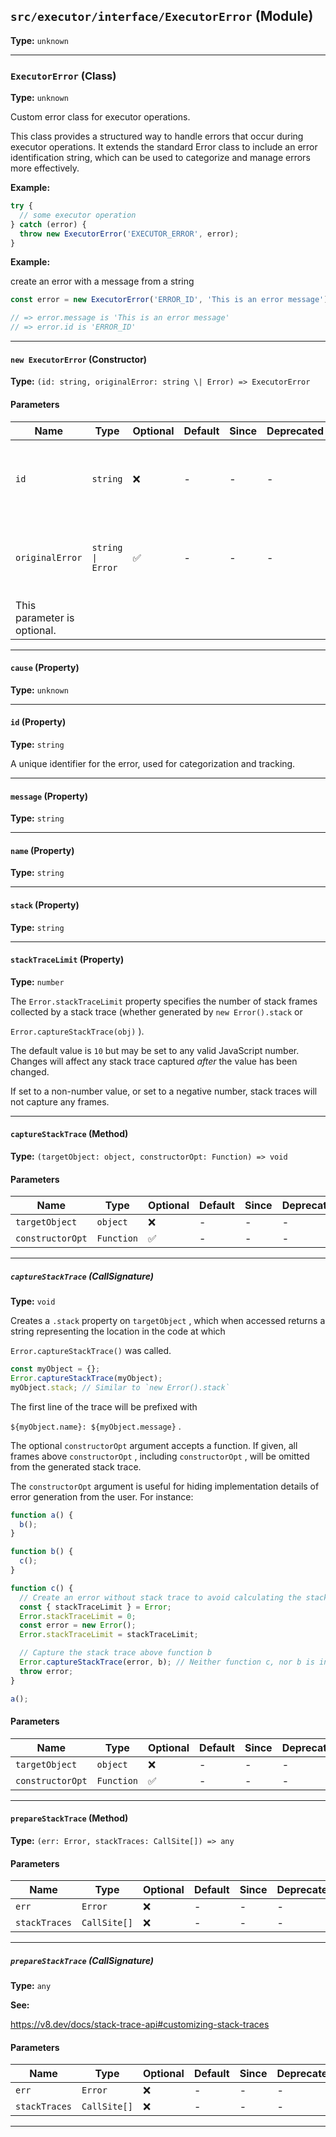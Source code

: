 ## `src/executor/interface/ExecutorError` (Module)

**Type:** `unknown`

---

### `ExecutorError` (Class)

**Type:** `unknown`

Custom error class for executor operations.

This class provides a structured way to handle errors that occur during executor operations.
It extends the standard Error class to include an error identification string, which can be used
to categorize and manage errors more effectively.

**Example:**

```typescript
try {
  // some executor operation
} catch (error) {
  throw new ExecutorError('EXECUTOR_ERROR', error);
}
```

**Example:**

create an error with a message from a string

```typescript
const error = new ExecutorError('ERROR_ID', 'This is an error message');

// => error.message is 'This is an error message'
// => error.id is 'ERROR_ID'
```

---

#### `new ExecutorError` (Constructor)

**Type:** `(id: string, originalError: string \| Error) => ExecutorError`

#### Parameters

| Name                        | Type              | Optional | Default | Since | Deprecated | Description                                                              |
| --------------------------- | ----------------- | -------- | ------- | ----- | ---------- | ------------------------------------------------------------------------ |
| `id`                        | `string`          | ❌       | -       | -     | -          | A unique identifier for the error, used for categorization and tracking. |
| `originalError`             | `string \| Error` | ✅       | -       | -     | -          | The original error message or Error object that triggered this error.    |
| This parameter is optional. |

---

#### `cause` (Property)

**Type:** `unknown`

---

#### `id` (Property)

**Type:** `string`

A unique identifier for the error, used for categorization and tracking.

---

#### `message` (Property)

**Type:** `string`

---

#### `name` (Property)

**Type:** `string`

---

#### `stack` (Property)

**Type:** `string`

---

#### `stackTraceLimit` (Property)

**Type:** `number`

The
`Error.stackTraceLimit`
property specifies the number of stack frames
collected by a stack trace (whether generated by
`new Error().stack`
or

`Error.captureStackTrace(obj)`
).

The default value is
`10`
but may be set to any valid JavaScript number. Changes
will affect any stack trace captured _after_ the value has been changed.

If set to a non-number value, or set to a negative number, stack traces will
not capture any frames.

---

#### `captureStackTrace` (Method)

**Type:** `(targetObject: object, constructorOpt: Function) => void`

#### Parameters

| Name             | Type       | Optional | Default | Since | Deprecated | Description |
| ---------------- | ---------- | -------- | ------- | ----- | ---------- | ----------- |
| `targetObject`   | `object`   | ❌       | -       | -     | -          |             |
| `constructorOpt` | `Function` | ✅       | -       | -     | -          |             |

---

##### `captureStackTrace` (CallSignature)

**Type:** `void`

Creates a
`.stack`
property on
`targetObject`
, which when accessed returns
a string representing the location in the code at which

`Error.captureStackTrace()`
was called.

```js
const myObject = {};
Error.captureStackTrace(myObject);
myObject.stack; // Similar to `new Error().stack`
```

The first line of the trace will be prefixed with

`${myObject.name}: ${myObject.message}`
.

The optional
`constructorOpt`
argument accepts a function. If given, all frames
above
`constructorOpt`
, including
`constructorOpt`
, will be omitted from the
generated stack trace.

The
`constructorOpt`
argument is useful for hiding implementation
details of error generation from the user. For instance:

```js
function a() {
  b();
}

function b() {
  c();
}

function c() {
  // Create an error without stack trace to avoid calculating the stack trace twice.
  const { stackTraceLimit } = Error;
  Error.stackTraceLimit = 0;
  const error = new Error();
  Error.stackTraceLimit = stackTraceLimit;

  // Capture the stack trace above function b
  Error.captureStackTrace(error, b); // Neither function c, nor b is included in the stack trace
  throw error;
}

a();
```

#### Parameters

| Name             | Type       | Optional | Default | Since | Deprecated | Description |
| ---------------- | ---------- | -------- | ------- | ----- | ---------- | ----------- |
| `targetObject`   | `object`   | ❌       | -       | -     | -          |             |
| `constructorOpt` | `Function` | ✅       | -       | -     | -          |             |

---

#### `prepareStackTrace` (Method)

**Type:** `(err: Error, stackTraces: CallSite[]) => any`

#### Parameters

| Name          | Type         | Optional | Default | Since | Deprecated | Description |
| ------------- | ------------ | -------- | ------- | ----- | ---------- | ----------- |
| `err`         | `Error`      | ❌       | -       | -     | -          |             |
| `stackTraces` | `CallSite[]` | ❌       | -       | -     | -          |             |

---

##### `prepareStackTrace` (CallSignature)

**Type:** `any`

**See:**

https://v8.dev/docs/stack-trace-api#customizing-stack-traces

#### Parameters

| Name          | Type         | Optional | Default | Since | Deprecated | Description |
| ------------- | ------------ | -------- | ------- | ----- | ---------- | ----------- |
| `err`         | `Error`      | ❌       | -       | -     | -          |             |
| `stackTraces` | `CallSite[]` | ❌       | -       | -     | -          |             |

---
